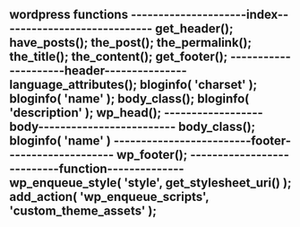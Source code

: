 wordpress functions
---------------------index----------------------------
get_header();
have_posts();
the_post();
the_permalink();
the_title();
the_content();
get_footer();
---------------------header---------------
language_attributes();
bloginfo( 'charset' );
bloginfo( 'name' );
body_class();
bloginfo( 'description' );
wp_head();
------------------body-------------------------
body_class();
bloginfo( 'name' )
-------------------------footer--------------------
wp_footer();
---------------------------function--------------
 wp_enqueue_style( 'style', get_stylesheet_uri() );
 add_action( 'wp_enqueue_scripts', 'custom_theme_assets' );
 ---------------------------------------------------------
